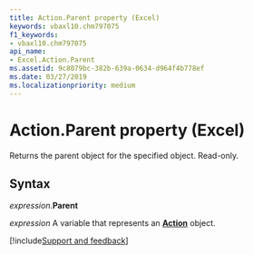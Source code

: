 ```yaml
---
title: Action.Parent property (Excel)
keywords: vbaxl10.chm797075
f1_keywords:
- vbaxl10.chm797075
api_name:
- Excel.Action.Parent
ms.assetid: 9c8079bc-382b-639a-0634-d964f4b778ef
ms.date: 03/27/2019
ms.localizationpriority: medium
---
```



# Action.Parent property (Excel)

Returns the parent object for the specified object. Read-only.


## Syntax

_expression_.**Parent**

_expression_ A variable that represents an **[Action](Excel.Action.md)** object.




[!include[Support and feedback](~/includes/feedback-boilerplate.md)]